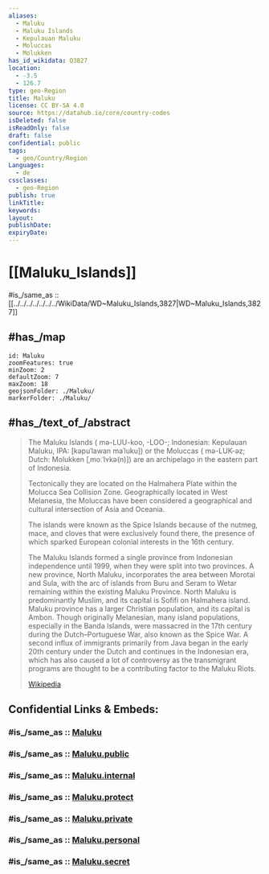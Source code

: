 ```yaml
---
aliases:
  - Maluku
  - Maluku Islands 
  - Kepulauan Maluku
  - Moluccas 
  - Molukken
has_id_wikidata: Q3827
location:
  - -3.5
  - 126.7
type: geo-Region
title: Maluku
license: CC BY-SA 4.0
source: https://datahub.io/core/country-codes
isDeleted: false
isReadOnly: false
draft: false
confidential: public
tags:
  - geo/Country/Region
Languages:
  - de
cssclasses:
  - geo-Region
publish: true
linkTitle:
keywords:
layout:
publishDate:
expiryDate:
---
```


# [[Maluku_Islands]]

#is_/same_as :: [[../../../../../../../WikiData/WD~Maluku_Islands,3827|WD~Maluku_Islands,3827]] 

## #has_/map 

```leaflet
id: Maluku
zoomFeatures: true 
minZoom: 2 
defaultZoom: 7
maxZoom: 18
geojsonFolder: ./Maluku/
markerFolder: ./Maluku/
```

## #has_/text_of_/abstract 

> The Maluku Islands ( mə-LUU-koo, -⁠LOO-; Indonesian: Kepulauan Maluku, IPA: [kəpuˈlawan maˈluku]) or the Moluccas ( mə-LUK-əz; Dutch: Molukken [ˌmoːˈlʏkə(n)]) are an archipelago in the eastern part of Indonesia. 
> 
> Tectonically they are located on the Halmahera Plate within the Molucca Sea Collision Zone. Geographically located in West Melanesia, the Moluccas have been considered a geographical and cultural intersection of Asia and Oceania.
>
> The islands were known as the Spice Islands because of the nutmeg, mace, and cloves that were exclusively found there, the presence of which sparked European colonial interests in the 16th century.
>
> The Maluku Islands formed a single province from Indonesian independence until 1999, when they were split into two provinces. A new province, North Maluku, incorporates the area between Morotai and Sula, with the arc of islands from Buru and Seram to Wetar remaining within the existing Maluku Province. North Maluku is predominantly Muslim, and its capital is Sofifi on Halmahera island. Maluku province has a larger Christian population, and its capital is Ambon. Though originally Melanesian, many island populations, especially in the Banda Islands, were massacred in the 17th century during the Dutch–Portuguese War, also known as the Spice War. A second influx of immigrants primarily from Java began in the early 20th century under the Dutch and continues in the Indonesian era, which has also caused a lot of controversy as the transmigrant programs are thought to be a contributing factor to the Maluku Riots.
>
> [Wikipedia](https://en.wikipedia.org/wiki/Maluku%20Islands)

## Confidential Links & Embeds: 

### #is_/same_as :: [Maluku](/_Standards/Earth/Continent/Asia/Asia~South~East/Malay_Archipelago/Indonesia/provinces~Indonesia/Maluku.md) 

### #is_/same_as :: [Maluku.public](/_public/Earth/Continent/Asia/Asia~South~East/Malay_Archipelago/Indonesia/provinces~Indonesia/Maluku.public.md) 

### #is_/same_as :: [Maluku.internal](/_internal/Earth/Continent/Asia/Asia~South~East/Malay_Archipelago/Indonesia/provinces~Indonesia/Maluku.internal.md) 

### #is_/same_as :: [Maluku.protect](/_protect/Earth/Continent/Asia/Asia~South~East/Malay_Archipelago/Indonesia/provinces~Indonesia/Maluku.protect.md) 

### #is_/same_as :: [Maluku.private](/_private/Earth/Continent/Asia/Asia~South~East/Malay_Archipelago/Indonesia/provinces~Indonesia/Maluku.private.md) 

### #is_/same_as :: [Maluku.personal](/_personal/Earth/Continent/Asia/Asia~South~East/Malay_Archipelago/Indonesia/provinces~Indonesia/Maluku.personal.md) 

### #is_/same_as :: [Maluku.secret](/_secret/Earth/Continent/Asia/Asia~South~East/Malay_Archipelago/Indonesia/provinces~Indonesia/Maluku.secret.md)

